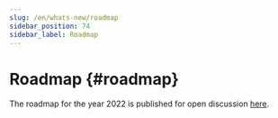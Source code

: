 ```yaml
---
slug: /en/whats-new/roadmap
sidebar_position: 74
sidebar_label: Roadmap
---
```


# Roadmap {#roadmap}

The roadmap for the year 2022 is published for open discussion [here](https://github.com/ClickHouse/ClickHouse/issues/32513).

